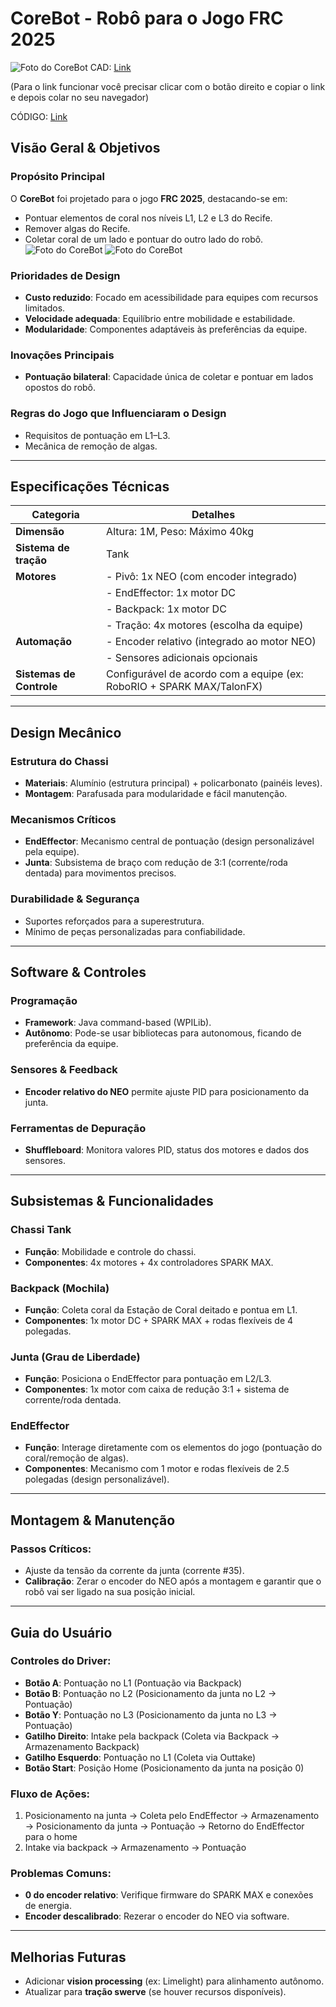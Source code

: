 # CoreBot - Robô para o Jogo FRC 2025
![Foto do CoreBot](Imagens/2025-CoreBot/FrontView.png)
CAD: [Link](https://cad.onshape.com/documents/72107048f239613af2a2a38e/w/d243c281e397d77bc8b48d36/e/0d23374bdcf1bfc317e9e097?renderMode=0&uiState=679be3f42a26c476026bc050)

(Para o link funcionar você precisar clicar com o botão direito e copiar o link e depois colar no seu navegador)

CÓDIGO: [Link](https://github.com/JACTECH9458/CoreBot/tree/main/CoreBot2025-Code)
## Visão Geral & Objetivos

### Propósito Principal
O **CoreBot** foi projetado para o jogo **FRC 2025**, destacando-se em:

- Pontuar elementos de coral nos níveis L1, L2 e L3 do Recife.
- Remover algas do Recife.
- Coletar coral de um lado e pontuar do outro lado do robô.
![Foto do CoreBot](Imagens/2025-CoreBot/Reef.png)
![Foto do CoreBot](Imagens/2025-CoreBot/ReefStation.png)

### Prioridades de Design
- **Custo reduzido**: Focado em acessibilidade para equipes com recursos limitados.
- **Velocidade adequada**: Equilíbrio entre mobilidade e estabilidade.
- **Modularidade**: Componentes adaptáveis às preferências da equipe.

### Inovações Principais
- **Pontuação bilateral**: Capacidade única de coletar e pontuar em lados opostos do robô.

### Regras do Jogo que Influenciaram o Design
- Requisitos de pontuação em L1–L3.
- Mecânica de remoção de algas.

---

## Especificações Técnicas

| **Categoria**         | **Detalhes**                                                                                 |
|-----------------------|----------------------------------------------------------------------------------------------|
| **Dimensão**          | Altura: 1M, Peso: Máximo 40kg                                                                |
| **Sistema de tração** | Tank                                                                                        |
| **Motores**           | - Pivô: 1x NEO (com encoder integrado)                                                      |
|                       | - EndEffector: 1x motor DC                                                                  |
|                       | - Backpack: 1x motor DC                                                                     |
|                       | - Tração: 4x motores (escolha da equipe)                                                    |
| **Automação**         | - Encoder relativo (integrado ao motor NEO)                                                 |
|                       | - Sensores adicionais opcionais                                                              |
| **Sistemas de Controle** | Configurável de acordo com a equipe (ex: RoboRIO + SPARK MAX/TalonFX)                       |

---

## Design Mecânico

### Estrutura do Chassi
- **Materiais**: Alumínio (estrutura principal) + policarbonato (painéis leves).
- **Montagem**: Parafusada para modularidade e fácil manutenção.

### Mecanismos Críticos
- **EndEffector**: Mecanismo central de pontuação (design personalizável pela equipe).
- **Junta**: Subsistema de braço com redução de 3:1 (corrente/roda dentada) para movimentos precisos.

### Durabilidade & Segurança
- Suportes reforçados para a superestrutura.
- Mínimo de peças personalizadas para confiabilidade.

---

## Software & Controles

### Programação
- **Framework**: Java command-based (WPILib).
- **Autônomo**: Pode-se usar bibliotecas para autonomous, ficando de preferência da equipe.

### Sensores & Feedback
- **Encoder relativo do NEO** permite ajuste PID para posicionamento da junta.

### Ferramentas de Depuração
- **Shuffleboard**: Monitora valores PID, status dos motores e dados dos sensores.

---

## Subsistemas & Funcionalidades

### Chassi Tank
- **Função**: Mobilidade e controle do chassi.
- **Componentes**: 4x motores + 4x controladores SPARK MAX.

### Backpack (Mochila)
- **Função**: Coleta coral da Estação de Coral deitado e pontua em L1.
- **Componentes**: 1x motor DC + SPARK MAX + rodas flexíveis de 4 polegadas.

### Junta (Grau de Liberdade)
- **Função**: Posiciona o EndEffector para pontuação em L2/L3.
- **Componentes**: 1x motor com caixa de redução 3:1 + sistema de corrente/roda dentada.

### EndEffector
- **Função**: Interage diretamente com os elementos do jogo (pontuação do coral/remoção de algas).
- **Componentes**: Mecanismo com 1 motor e rodas flexíveis de 2.5 polegadas (design personalizável).

---

## Montagem & Manutenção

### Passos Críticos:
- Ajuste da tensão da corrente da junta (corrente #35).
- **Calibração**: Zerar o encoder do NEO após a montagem e garantir que o robô vai ser ligado na sua posição inicial.

---

## Guia do Usuário

### Controles do Driver:
- **Botão A**: Pontuação no L1 (Pontuação via Backpack)
- **Botão B**: Pontuação no L2 (Posicionamento da junta no L2 -> Pontuação)
- **Botão Y**: Pontuação no L3 (Posicionamento da junta no L3 -> Pontuação)
- **Gatilho Direito**: Intake pela backpack (Coleta via Backpack -> Armazenamento Backpack)
- **Gatilho Esquerdo**: Pontuação no L1 (Coleta via Outtake)
- **Botão Start**: Posição Home (Posicionamento da junta na posição 0)

### Fluxo de Ações:
1. Posicionamento na junta -> Coleta pelo EndEffector → Armazenamento → Posicionamento da junta → Pontuação -> Retorno do EndEffector para o home
2. Intake via backpack -> Armazenamento -> Pontuação

### Problemas Comuns:
- **0 do encoder relativo**: Verifique firmware do SPARK MAX e conexões de energia.
- **Encoder descalibrado**: Rezerar o encoder do NEO via software.

---

## Melhorias Futuras
- Adicionar **vision processing** (ex: Limelight) para alinhamento autônomo.
- Atualizar para **tração swerve** (se houver recursos disponíveis).
